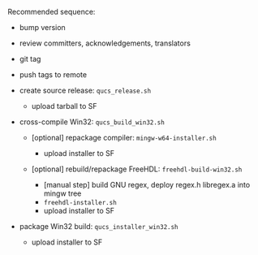 


Recommended sequence:

* bump version

* review committers, acknowledgements, translators

* git tag

* push tags to remote


* create source release: `qucs_release.sh`
  * upload tarball to SF

* cross-compile Win32: `qucs_build_win32.sh`

  * [optional] repackage compiler: `mingw-w64-installer.sh`
    * upload installer to SF

  * [optional] rebuild/repackage FreeHDL: `freehdl-build-win32.sh`
    * [manual step] build GNU regex, deploy regex.h libregex.a into mingw tree
    * `freehdl-installer.sh`
    * upload installer to SF

* package Win32 build: `qucs_installer_win32.sh`
  * upload installer to SF

